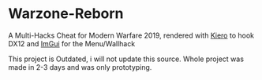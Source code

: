 # Warzone-Reborn

A Multi-Hacks Cheat for Modern Warfare 2019, rendered with [Kiero](https://github.com/Rebzzel/kiero) to hook DX12 and [ImGui](https://github.com/ocornut/imgui) for the Menu/Wallhack

This project is Outdated, i will not update this source. Whole project was made in 2-3 days and was only prototyping.
